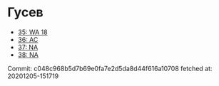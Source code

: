 # Гусев
- [35: WA 18](35.md)
- [36: AC](36.md)
- [37: NA](37.md)
- [38: NA](38.md)

Commit: c048c968b5d7b69e0fa7e2d5da8d44f616a10708
 fetched at: 20201205-151719
